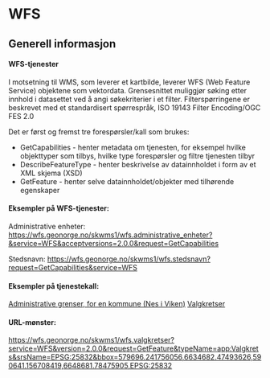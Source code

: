 # WFS

## Generell informasjon

#### WFS-tjenester
I motsetning til WMS, som leverer et kartbilde, leverer WFS (Web Feature Service) objektene som vektordata. Grensesnittet muliggjør søking etter innhold i datasettet ved å angi søkekriterier i et filter. Filterspørringene er beskrevet med et standardisert spørrespråk, ISO 19143 Filter Encoding/OGC FES 2.0

Det er først og fremst tre forespørsler/kall som brukes:
- GetCapabilities - henter metadata om tjenesten, for eksempel hvilke objekttyper som tilbys, hvilke type forespørsler og filtre tjenesten tilbyr
- DescribeFeatureType - henter beskrivelse av datainnholdet i form av et XML skjema (XSD)
- GetFeature - henter selve datainnholdet/objekter med tilhørende egenskaper

#### Eksempler på WFS-tjenester:
Administrative enheter: https://wfs.geonorge.no/skwms1/wfs.administrative_enheter?&service=WFS&acceptversions=2.0.0&request=GetCapabilities 

Stedsnavn: https://wfs.geonorge.no/skwms1/wfs.stedsnavn?request=GetCapabilities&service=WFS

#### Eksempler på tjenestekall:
[Administrative grenser, for en kommune (Nes i Viken)](http://wfs.geonorge.no/skwms1/wfs.stedsnavn?VERSION=2.0.0&SERVICE=WFS&srsName=EPSG:25833&REQUEST=GetFeature&TYPENAME=Sted&resultType=results&Filter=%3CFilter%3E%20%3CPropertyIsEqualTo%3E%20%3CValueReference%20xmlns:app=%22http://skjema.geonorge.no/SOSI/produktspesifikasjon/StedsnavnForVanligBruk/20181115%22%3Eapp:kommune/app:Kommune/app:kommunenummer%3C/ValueReference%3E%20%3CLiteral%3E3034%3C/Literal%3E%20%3C/PropertyIsEqualTo%3E%20%3C/Filter%3E)
[Valgkretser](https://wfs.geonorge.no/skwms1/wfs.valgkretser?service=WFS&version=2.0.0&request=GetFeature&typeName=app:Valgkrets&srsName=EPSG:25832&bbox=579696.241756056,6634682.47493626,590641.156708419,6648681.78475905,EPSG:25832)

#### URL-mønster:
https://wfs.geonorge.no/skwms1/wfs.valgkretser?service=WFS&version=2.0.0&request=GetFeature&typeName=app:Valgkrets&srsName=EPSG:25832&bbox=579696.241756056,6634682.47493626,590641.156708419,6648681.78475905,EPSG:25832
